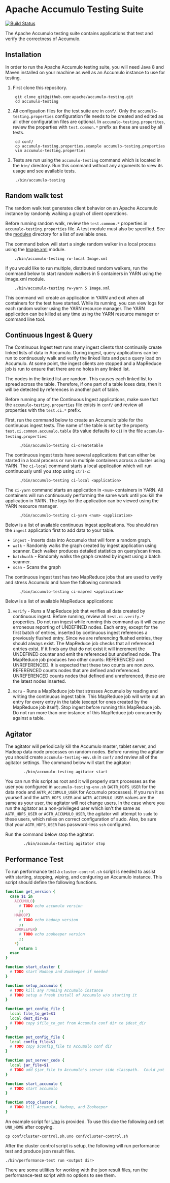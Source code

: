# Apache Accumulo Testing Suite
[![Build Status][ti]][tl]

The Apache Accumulo testing suite contains applications that test and verify the
correctness of Accumulo.

## Installation

In order to run the Apache Accumulo testing suite, you will need Java 8 and Maven installed
on your machine as well as an Accumulo instance to use for testing.

1. First clone this repository.

        git clone git@github.com:apache/accumulo-testing.git
        cd accumulo-testing

2. All configuation files for the test suite are in `conf/`. Only the `accumulo-testing.properties`
   configuration file needs to be created and edited as all other configuration files are optional.
   In `accumulo-testing.properites`, review the properties with `test.common.*` prefix as these are
   used by all tests.

        cd conf/
        cp accumulo-testing.properties.example accumulo-testing.properties
        vim accumulo-testing.properties

3. Tests are run using the `accumulo-testing` command which is located in the `bin/`
   directory. Run this command without any arguments to view its usage and see available tests.

        ./bin/accumulo-testing

## Random walk test

The random walk test generates client behavior on an Apache Accumulo instance by randomly walking a
graph of client operations. 

Before running random walk, review the `test.common.*` properties in `accumulo-testing.properties`
file. A test module must also be specified. See the [modules] directory for a list of available ones.

The command below will start a single random walker in a local process using the [Image.xml][image]
module.

        ./bin/accumulo-testing rw-local Image.xml

If you would like to run multiple, distributed random walkers, run the command below to start random
walkers in 5 containers in YARN using the Image.xml module.

        ./bin/accumulo-testing rw-yarn 5 Image.xml

This command will create an application in YARN and exit when all containers for the test have
started. While its running, you can view logs for each random walker using the YARN resource manager.
The YARN application can be killed at any time using the YARN resource manager or command line tool.

## Continuous Ingest & Query

The Continuous Ingest test runs many ingest clients that continually create linked lists of data
in Accumulo. During ingest, query applications can be run to continuously walk and verify the
linked lists and put a query load on Accumulo. At some point, the ingest clients are stopped and
a MapReduce job is run to ensure that there are no holes in any linked list.

The nodes in the linked list are random. This causes each linked list to spread across the table.
Therefore, if one part of a table loses data, then it will be detected by references in another
part of table.

Before running any of the Continuous Ingest applications, make sure that the
`accumulo-testing.properties` file exists in `conf/` and review all properties with the
`test.ci.*` prefix.

First, run the command below to create an Accumulo table for the continuous ingest tests. The name of the
table is set by the property `test.ci.common.accumulo.table` (its value defaults to `ci`) in the file
`accumulo-testing.properties`:

          ./bin/accumulo-testing ci-createtable

The continuous ingest tests have several applications that can either be started in a local process
or run in multiple containers across a cluster using YARN. The `ci-local` command starts a local
application which will run continuously until you stop using `ctrl-c`:

          ./bin/accumulo-testing ci-local <application>

The `ci-yarn` command starts an application in `<num>` containers in YARN. All containers will run
continuously performing the same work until you kill the application in YARN. The logs for the
application can be viewed using the YARN resource manager.

          ./bin/accumulo-testing ci-yarn <num> <application>

Below is a list of available continuous ingest applications. You should run the `ingest` application
first to add data to your table.

* `ingest` - Inserts data into Accumulo that will form a random graph.
* `walk` - Randomly walks the graph created by ingest application using scanner. Each walker
  produces detailed statistics on query/scan times.
* `batchwalk` - Randomly walks the graph created by ingest using a batch scanner.
* `scan` - Scans the graph

The continuous ingest test has two MapReduce jobs that are used to verify and stress
Accumulo and have the following command:

          ./bin/accumulo-testing ci-mapred <application>

Below is a list of available MapReduce applications:

1. `verify` - Runs a MapReduce job that verifies all data created by continuous ingest. Before
running, review all `test.ci.verify.*` properties. Do not run ingest while running this command as
it will cause erroneous reporting of UNDEFINED nodes. Each entry, except for the first batch of
entries, inserted by continuous ingest references a previously flushed entry. Since we are
referencing flushed entries, they should always exist. The MapReduce job checks that all referenced
entries exist. If it finds any that do not exist it will increment the UNDEFINED counter and emit
the referenced but undefined node.  The MapReduce job produces two other counts: REFERENCED and
UNREFERENCED. It is expected that these two counts are non zero. REFERENCED counts nodes that are
defined and referenced. UNREFERENCED counts nodes that defined and unreferenced, these are the
latest nodes inserted.

2. `moru` - Runs a MapReduce job that stresses Accumulo by reading and writing the continuous ingest
table. This MapReduce job will write out an entry for every entry in the table (except for ones
created by the MapReduce job itself). Stop ingest before running this MapReduce job. Do not run more
than one instance of this MapReduce job concurrently against a table.

## Agitator

The agitator will periodically kill the Accumulo master, tablet server, and Hadoop data node
processes on random nodes. Before running the agitator you should create `accumulo-testing-env.sh`
in `conf/` and review all of the agitator settings. The command below will start the agitator:

            ./bin/accumulo-testing agitator start

You can run this script as root and it will properly start processes as the user you configured in
`accumulo-testing-env.sh` (`AGTR_HDFS_USER` for the data node and `AGTR_ACCUMULO_USER` for Accumulo
processes). If you run it as yourself and the `AGTR_HDFS_USER` and `AGTR_ACCUMULO_USER` values are
the same as your user, the agitator will not change users. In the case where you run the agitator as
a non-privileged user which isn't the same as `AGTR_HDFS_USER` or `AGTR_ACCUMULO_USER`, the agitator
will attempt to `sudo` to these users, which relies on correct configuration of sudo. Also, be sure
that your `AGTR_HDFS_USER` has password-less `ssh` configured.

Run the command below stop the agitator:

            ./bin/accumulo-testing agitator stop

## Performance Test

To run performance test a `cluster-control.sh` script is needed to assist with starting, stopping,
wiping, and confguring an Accumulo instance.  This script should define the following functions.

```bash
function get_version {
  case $1 in
    ACCUMULO)
      # TODO echo accumulo version
      ;;
    HADOOP)
      # TODO echo hadoop version
      ;;
    ZOOKEEPER)
      # TODO echo zookeeper version
      ;;
    *)
      return 1
  esac
}

function start_cluster {
  # TODO start Hadoop and Zookeeper if needed
}

function setup_accumulo {
  # TODO kill any running Accumulo instance
  # TODO setup a fresh install of Accumulo w/o starting it
}

function get_config_file {
  local file_to_get=$1
  local dest_dir=$2
  # TODO copy $file_to_get from Accumulo conf dir to $dest_dir
}

function put_config_file {
  local config_file=$1
  # TODO copy $config_file to Accumulo conf dir
}

function put_server_code {
  local jar_file=$1
  # TODO add $jar_file to Accumulo's server side classpath.  Could put it in $ACCUMULO_HOME/lib/ext
}

function start_accumulo {
  # TODO start accumulo
}

function stop_cluster {
  # TODO kill Accumulo, Hadoop, and Zookeeper
}
```



An example script for [Uno] is provided.  To use this doe the following and set
`UNO_HOME` after copying. 

    cp conf/cluster-control.sh.uno conf/cluster-control.sh

After the cluster control script is setup, the following will run performance
test and produce json result files.

    ./bin/performance-test run <output dir>

There are some utilities for working with the json result files, run the performance-test script
with no options to see them.

[Uno]: https://github.com/apache/fluo-uno
[modules]: core/src/main/resources/randomwalk/modules
[image]: core/src/main/resources/randomwalk/modules/Image.xml
[ti]: https://travis-ci.org/apache/accumulo-testing.svg?branch=master
[tl]: https://travis-ci.org/apache/accumulo-testing
